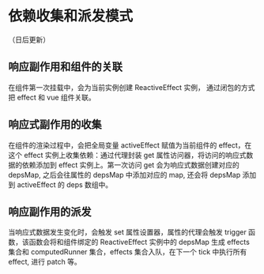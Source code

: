 # 依赖收集和派发模式
（日后更新）
## 响应副作用和组件的关联
在组件第一次挂载中，会为当前实例创建 ReactiveEffect 实例， 通过闭包的方式把 effect 和 vue 组件关联。
## 响应式副作用的收集
在组件的渲染过程中，会把全局变量 activeEffect 赋值为当前组件的 effect，在这个 effect 实例上收集依赖：通过代理封装 get 属性访问器，将访问的响应式数据的依赖添加到 effect 实例上。第一次访问 get 会为响应式数据创建对应的 depsMap, 之后会往属性的 depsMap 中添加对应的 map, 还会将 depsMap 添加到 activeEffect 的 deps 数组中。
## 响应副作用的派发
当响应式数据发生变化时，会触发 set 属性设置器，属性的代理会触发 trigger 函数，该函数会将和组件绑定的 ReactiveEffect 实例中的 depsMap 生成 effects 集合和 computedRunner 集合，effects 集合入队，在下一个 tick 中执行所有 effect, 进行 patch 等。